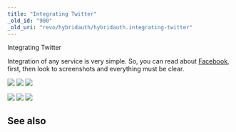 ```yaml
---
title: "Integrating Twitter"
_old_id: "900"
_old_uri: "revo/hybridauth/hybridauth.integrating-twitter"
---
```


Integrating Twitter

Integration of any service is very simple. So, you can read about [Facebook](/extras/revo/hybridauth/hybridauth.integrating-facebook), first, then look to screenshots and everything must be clear.

[![](/download/thumbnails/43417877/ha_tw1.png)](/download/attachments/43417877/ha_tw1.png) [![](/download/thumbnails/43417877/ha_tw2.png)](/download/attachments/43417877/ha_tw2.png) [![](/download/thumbnails/43417877/ha_tw3.png)](/download/attachments/43417877/ha_tw3.png)

[![](/download/thumbnails/43417877/ha_tw4.png)](/download/attachments/43417877/ha_tw4.png) [![](/download/thumbnails/43417877/ha_tw5.png)](/download/attachments/43417877/ha_tw5.png) [![](/download/thumbnails/43417877/ha_tw6.png)](/download/attachments/43417877/ha_tw6.png)

## See also